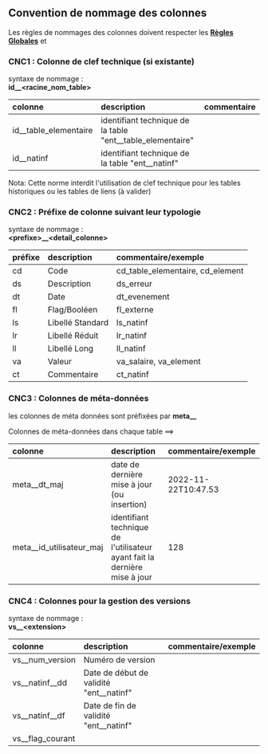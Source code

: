 ## Convention de nommage des colonnes

Les règles de nommages des colonnes doivent respecter les **[Règles Globales](GlobalRules.md)** et

### CNC1 : Colonne de clef technique (si existante)
syntaxe de nommage :
<br/>
**id__\<racine_nom_table\>**

|colonne                 | description                                                           | commentaire   |
|:--                     |:--                                                                    |:---                   |
|id__table_elementaire   | identifiant technique de la table "ent__table_elementaire"                   |                       |
|id__natinf              | identifiant technique de la table "ent__natinf"                              |                       |

Nota: Cette norme interdit l'utilisation de clef technique pour les tables historiques ou les tables de liens (à valider)

### CNC2 : Préfixe de colonne suivant leur typologie
syntaxe de nommage :
<br/>
**\<prefixe>__\<detail_colonne>**

|préfixe                 | description                     | commentaire/exemple                |
| :--                    |:--                              | :---                               |
| cd                     | Code                            | cd_table_elementaire, cd_element   |
| ds                     | Description                     | ds_erreur                          |
| dt                     | Date                            | dt_evenement                       |
| fl                     | Flag/Booléen                    | fl_externe                         |
| ls                     | Libellé Standard                | ls_natinf                          |
| lr                     | Libellé Réduit                  | lr_natinf                          |
| ll                     | Libellé Long                    | ll_natinf                          |
| va                     | Valeur                          | va_salaire, va_element             |
| ct                     | Commentaire                     | ct_natinf                          |
 
### CNC3 : Colonnes de méta-données
les colonnes de méta données sont préfixées par **meta__**

Colonnes de méta-données dans chaque table ==> 

|colonne                    | description                                                           | commentaire/exemple   |
|:--                        |:--                                                                    |:---                   |
|meta__dt_maj               | date de dernière mise à jour (ou insertion)                           | 2022-11-22T10:47.53   |
|meta__id_utilisateur_maj   | identifiant technique de l'utilisateur ayant fait la dernière mise à jour    | 128                   |


### CNC4 : Colonnes pour la gestion des versions

syntaxe de nommage :
<br/>
**vs__\<extension>**

|colonne                 | description                                                           | commentaire/exemple   |
|:--                     |:--                                                                    |:---                   |
|vs__num_version   | Numéro de version                    |                       |
|vs__natinf__dd   | Date de début de validité  "ent__natinf"                              |                       |
|vs__natinf__df   | Date de fin de validité  "ent__natinf"                              |                       |
|vs__flag_courant




